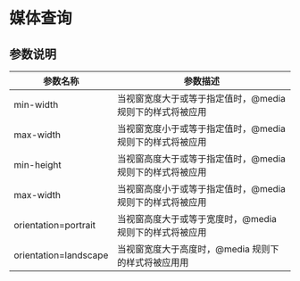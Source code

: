 # 媒体查询

## 参数说明

| 参数名称  | 参数描述  |
|----------|---------|
|  min-width |  当视窗宽度大于或等于指定值时，@media 规则下的样式将被应用  |
|  max-width |  当视窗宽度小于或等于指定值时，@media 规则下的样式将被应用  |
|  min-height |  当视窗高度大于或等于指定值时，@media 规则下的样式将被应用  |
|  max-width |  当视窗高度小于或等于指定值时，@media 规则下的样式将被应用  |
|  orientation=portrait |  当视窗高度大于或等于宽度时，@media 规则下的样式将被应用  |
|  orientation=landscape |  当视窗宽度大于高度时，@media 规则下的样式将被应用用  |
